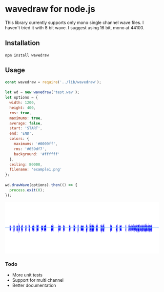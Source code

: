# wavedraw for node.js

This library currently supports only mono single channel wave files. I haven't tried it with 8 bit wave. I suggest using 16 bit, mono at 44100.

## Installation

`npm install wavedraw`


## Usage

```javascript
const wavedraw = require('../lib/wavedraw');

let wd = new wavedraw('test.wav');
let options = {
  width: 1200,
  height: 400,
  rms: true,
  maximums: true,
  average: false,
  start: 'START',
  end: 'END',
  colors: {
    maximums: '#0000ff',
    rms: '#659df7',
    background: '#ffffff'
  },
  ceiling: 80000,
  filename: 'example1.png'
};

wd.drawWave(options).then(() => {
  process.exit(0);
});
```

![alt text](https://github.com/reaperkrew/wavedraw/blob/master/dist/example1.png "Waveform with maximums and RMS")

### Todo
* More unit tests
* Support for multi channel
* Better documentation